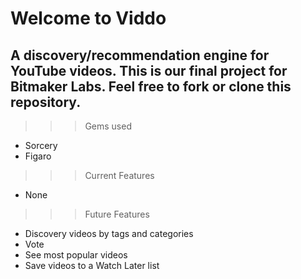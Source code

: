 Welcome to Viddo
====================
A discovery/recommendation engine for YouTube videos. This is our final project for Bitmaker Labs. Feel free to fork or clone this repository.
----------------------

>>> Gems used
- Sorcery
- Figaro

>>> Current Features
- None

>>> Future Features
- Discovery videos by tags and categories
- Vote
- See most popular videos
- Save videos to a Watch Later list
